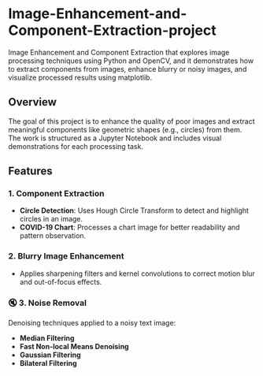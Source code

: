 # Image-Enhancement-and-Component-Extraction-project
Image Enhancement and Component Extraction that explores image processing techniques using Python and OpenCV, and it demonstrates how to extract components from images, enhance blurry or noisy images, and visualize processed results using matplotlib.

## Overview

The goal of this project is to enhance the quality of poor images and extract meaningful components like geometric shapes (e.g., circles) from them. The work is structured as a Jupyter Notebook and includes visual demonstrations for each processing task.


## Features

### 1. Component Extraction

- **Circle Detection**: Uses Hough Circle Transform to detect and highlight circles in an image.
- **COVID-19 Chart**: Processes a chart image for better readability and pattern observation.

### 2. Blurry Image Enhancement

- Applies sharpening filters and kernel convolutions to correct motion blur and out-of-focus effects.

### 🔇 3. Noise Removal

Denoising techniques applied to a noisy text image:
- **Median Filtering**
- **Fast Non-local Means Denoising**
- **Gaussian Filtering**
- **Bilateral Filtering**

